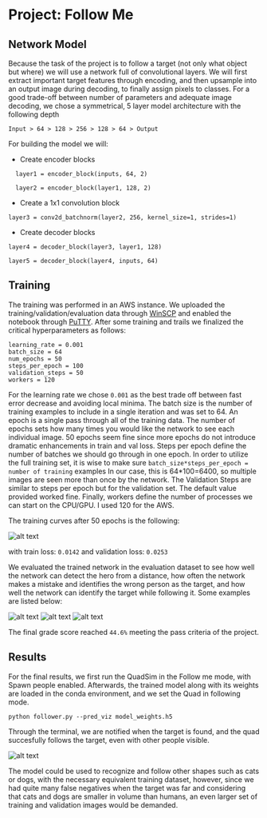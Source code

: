 # Project: Follow Me

[//]: # (Image References)

[image1]: ./misc/output_19_99.png
[image2]: ./misc/output_26_0.png
[image3]: ./misc/output_27_0.png
[image4]: ./misc/output_28_0.png
[image5]: ./misc/follow_me.jpg

## Network Model

Because the task of the project is to follow a target (not only what object but where) we will use a network full of convolutional layers. We will first extract important target features through encoding, and then upsample into an output image during decoding, to finally assign pixels to classes.
For a good trade-off between number of parameters and adequate image decoding, we chose a symmetrical, 5 layer model architecture with the following depth
```
Input > 64 > 128 > 256 > 128 > 64 > Output
```

For building the model we will:

  * Create encoder blocks
  
```
  layer1 = encoder_block(inputs, 64, 2)
  
  layer2 = encoder_block(layer1, 128, 2)
````
  * Create a 1x1 convolution block
  
  ````
  layer3 = conv2d_batchnorm(layer2, 256, kernel_size=1, strides=1)
  ````
  * Create decoder blocks
 
  ````
  layer4 = decoder_block(layer3, layer1, 128)
  
  layer5 = decoder_block(layer4, inputs, 64)
 ````
  

## Training

The training was performed in an AWS instance. We uploaded the training/validation/evaluation data through [WinSCP](https://winscp.net/eng/index.php) and enabled the notebook through [PuTTY](https://www.putty.org/).
After some training and trails we finalized the critical hyperparameters as follows:

```
learning_rate = 0.001
batch_size = 64
num_epochs = 50
steps_per_epoch = 100
validation_steps = 50
workers = 120
```
For the learning rate we chose `0.001` as the best trade off between fast error decrease and avoiding local minima.
The batch size is the number of training examples to include in a single iteration and was set to 64.
An epoch is a single pass through all of the training data. The number of epochs sets how many times you would like the network to see each individual image. 50 epochs seem fine since more epochs do not introduce dramatic enhancements in train and val loss.
Steps per epoch define the number of batches we should go through in one epoch. In order to utilize the full training set, it is wise to make sure ``batch_size*steps_per_epoch = number of training`` examples In our case, this is 64*100=6400, so multiple images are seen more than once by the network.
The Validation Steps are similar to steps per epoch but for the validation set. The default value provided worked fine.
Finally, workers define the number of processes we can start on the CPU/GPU. I used 120 for the AWS.

The training curves after 50 epochs is the following:

![alt text][image1]

with train loss: `0.0142` and validation loss: `0.0253`

We evaluated the trained network in the evaluation dataset to see how well the network can detect the hero from a distance, how often the network makes a mistake and identifies the wrong person as the target, and how well the network can identify the target while following it.
Some examples are listed below:

![alt text][image2]
![alt text][image3]
![alt text][image4]

The final grade score reached ``44.6%`` meeting the pass criteria of the project.

## Results 
For the final results, we first run the QuadSim in the Follow me mode, with Spawn people enabled.
Afterwards, the trained model along with its weights are loaded in the conda environment, and we set the Quad in following mode.
````
python follower.py --pred_viz model_weights.h5
````
Through the terminal, we are notified when the target is found, and the quad succesfully follows the target, even with other people visible. 


![alt text][image5]


The model could be used to recognize and follow other shapes such as cats or dogs, with the necessary equivalent training dataset, however, since we had quite many false negatives when the target was far and considering that cats and dogs are smaller in volume than humans, an even larger set of training and validation images would be demanded. 





